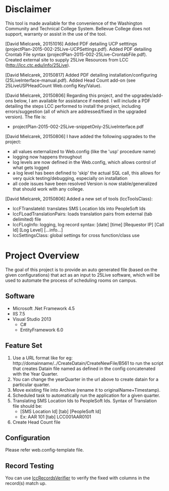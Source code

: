 # Disclaimer

This tool is made available for the convenience of the Washington Community and
Technical College System. Bellevue College does not support, warranty or assist
in the use of the tool.

[David Mielcarek, 20151016] Added PDF detailing UCP setttings (projectPlan-2015-002-25Live-UCPSettings.pdf).
Added PDF detailing Crontab File syntax (projectPlan-2015-002-25Live-CrontabFile.pdf).
Created external site to supply 25Live Resources from LCC (http://lcc.ctc.edu/info/25Live).

[David Mielcarek, 20150817] Added PDF detailing installation/configuring (25LiveInterface-manual.pdf).
Added Head Count add-on (see 25LiveUSPHeadCount Web.config Key/Value).

[David Mielcarek, 20150806] Regarding this project, and the upgrades/add-ons below,
I am available for assistance if needed.  I will include a PDF detailing the steps
LCC performed to install the project, including errors/suggestion (all of which are
addressed/fixed in the upgraded version).   The file is:
* projectPlan-2015-002-25Live-snippetOnly-25LiveInterface.pdf

[David Mielcarek, 20150806] I have added the following upgrades to the project:
* all values externalized to Web.config (like the 'usp' procedure name)
* logging now happens throughout
* log levels are now defined in the Web.config, which allows control of what gets logged
* a log level has been defined to 'skip' the actual SQL call, this allows for very quick
testing/debugging, especially on installation
* all code issues have been resolved
Version is now stable/generalized that should work with any college.

[David Mielcarek, 20150806] Added a new set of tools (lccToolsClass):
* lccFTranslateId: translates SMS Location Ids into PeopleSoft Ids
* lccFLoadTranslationPairs: loads translation pairs from external (tab delimited) file
* lccFLogInfo: logging, log record syntax: [date] [time] [Requestor IP] [Call Id] [Log Level] [...info...]
* lccSettingsClass: global settings for cross function/class use

# Project Overview

The goal of this project is to provide an auto generated file (based on the
given configurations) that act as an input to 25Live software, which will be
used to automate the process of scheduling rooms on campus.

## Software

* Microsoft .Net Framework 4.5
* IIS 7.5
* Visual Studio 2013
    * C#
    * EntityFramework 6.0

## Feature Set

   1. Use a URL format like for eg: http://domainname/../CreateDatain/CreateNewFile/B561 to run the script that creates            Datain file named as defined in the config concatenated with the Year Quarter.
   1. You can change the yearQuarter in the url above to create datain for a particular quarter.
   1. Move existing file into Archive (rename it to originalName+Timestamp).
   1. Scheduled task to automatically run the application for a given quarter.
   1. Translating SMS Location Ids to PeopleSoft Ids.  Syntax of Translation file should be:
       * [SMS Location Id] [tab] [PeopleSoft Id]
	   * Ex: AAR 101 [tab] LCC001AAR0101
   1. Create Head Count file

## Configuration

Please refer web.config-template file.

## Record Testing

You can use [lccRecordsVerifier](http://lcc.ctc.edu/demo/projectlid/LCCRecordsVerifier) to verify the
fixed with columns in the record(s) match up.